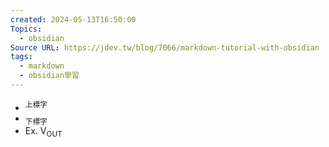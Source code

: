 ```yaml
---
created: 2024-05-13T16:50:00
Topics:
  - obsidian
Source URL: https://jdev.tw/blog/7066/markdown-tutorial-with-obsidian
tags:
  - markdown
  - obsidian學習
---
```

- <sup>上標字</sup>  
- <sub>下標字</sub>
- Ex. V<sub>OUT</sub>